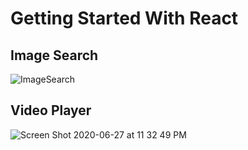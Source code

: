 # Getting Started With React

## Image Search
![ImageSearch](https://user-images.githubusercontent.com/31829813/85149563-0e584000-b26f-11ea-8dbb-899c1001f3a9.png)

## Video Player
![Screen Shot 2020-06-27 at 11 32 49 PM](https://user-images.githubusercontent.com/31829813/85928936-873e4400-b8ce-11ea-9aeb-4f2aa30e8859.png)

